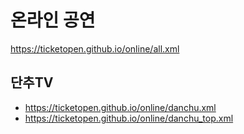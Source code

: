 # 온라인 공연
https://ticketopen.github.io/online/all.xml

## 단추TV
- https://ticketopen.github.io/online/danchu.xml
- https://ticketopen.github.io/online/danchu_top.xml
